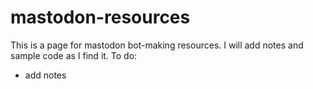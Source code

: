 # mastodon-resources
This is a page for mastodon bot-making resources. I will add notes and sample code as I find it. 
To do: 
- add notes

